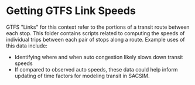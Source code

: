 # Getting GTFS Link Speeds

GTFS "Links" for this context refer to the portions of a transit route between each stop. This folder contains scripts related to computing the speeds of individual trips between each pair of stops along a route. Example uses of this data include:
* Identifying where and when auto congestion likely slows down transit speeds
* If compared to observed auto speeds, these data could help inform updating of time factors for modeling transit in SACSIM.